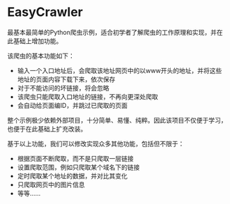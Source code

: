 # EasyCrawler

最基本最简单的Python爬虫示例，适合初学者了解爬虫的工作原理和实现，并在此基础上增加功能。

该爬虫的基本功能如下：

- 输入一个入口地址后，会爬取该地址网页中的以www开头的地址，并将这些地址的页面内容下载下来，依次保存
- 对于不能访问的坏链接，将会忽略
- 该爬虫只能爬取入口地址的链接，不再向更深处爬取
- 会自动给页面编ID，并跳过已爬取的页面

整个示例极少依赖外部项目，十分简单、易懂、纯粹。因此该项目不仅便于学习，也便于在此基础上扩充改装。

基于以上功能，我们可以修改实现众多其他功能，包括但不限于：

- 根据页面不断爬取，而不是只爬取一层链接
- 设置爬取范围，例如只爬取某个域名下的链接
- 定时爬取某个地址的数据，并对比其变化
- 只爬取网页中的图片信息
- 等等……